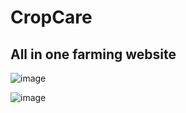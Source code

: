 # CropCare
## All in one farming website


![image](https://github.com/07-Atharv/CropCare/assets/87745693/8f319023-3121-459d-a517-9c9126779524)

![image](https://github.com/07-Atharv/CropCare/assets/87745693/ec6d4f04-c141-4188-88a0-bc8b0b21ad6e)

